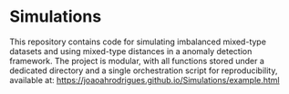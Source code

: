 # Simulations

This repository contains code for simulating imbalanced mixed-type datasets and using mixed-type distances in a anomaly detection framework. The project is modular, with all functions stored under a dedicated directory and a single orchestration script for reproducibility, available at: https://joaoahrodrigues.github.io/Simulations/example.html 


